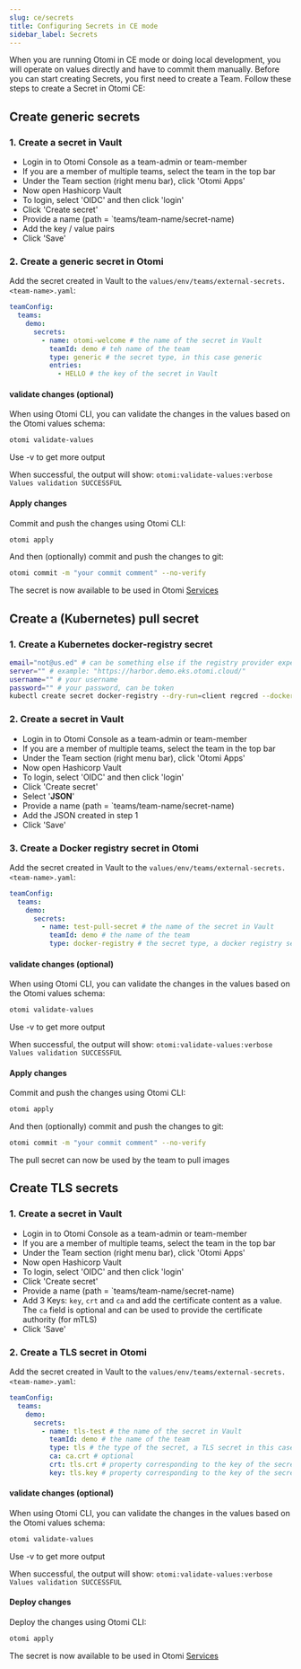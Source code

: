 ```yaml
---
slug: ce/secrets
title: Configuring Secrets in CE mode
sidebar_label: Secrets
---
```


When you are running Otomi in CE mode or doing local development, you will operate on values directly and have to commit them manually. Before you can start creating Secrets, you first need to create a Team. Follow these steps to create a Secret in Otomi CE:

## Create generic secrets

### 1. Create a secret in Vault

- Login in to Otomi Console as a team-admin or team-member
- If you are a member of multiple teams, select the team in the top bar
- Under the Team section (right menu bar), click 'Otomi Apps'
- Now open Hashicorp Vault
- To login, select 'OIDC' and then click 'login'
- Click 'Create secret'
- Provide a name (path = `teams/team-name/secret-name)
- Add the key / value pairs
- Click 'Save'

### 2. Create a generic secret in Otomi

Add the secret created in Vault to the `values/env/teams/external-secrets.<team-name>.yaml`:

```yaml
teamConfig:
  teams:
    demo:
      secrets:
        - name: otomi-welcome # the name of the secret in Vault
          teamId: demo # teh name of the team
          type: generic # the secret type, in this case generic
          entries:
            - HELLO # the key of the secret in Vault
```

#### validate changes (optional)

When using Otomi CLI, you can validate the changes in the values based on the Otomi values schema:

```bash
otomi validate-values
```

Use -v to get more output

When successful, the output will show: `otomi:validate-values:verbose Values validation SUCCESSFUL`

#### Apply changes

Commit and push the changes using Otomi CLI:

```bash
otomi apply
```

And then (optionally) commit and push the changes to git:

```bash
otomi commit -m "your commit comment" --no-verify
```

The secret is now available to be used in Otomi [Services](/docs/ce/services)

## Create a (Kubernetes) pull secret

### 1. Create a Kubernetes docker-registry secret

```bash
email="not@us.ed" # can be something else if the registry provider expects it, but usually this is ignored
server="" # example: "https://harbor.demo.eks.otomi.cloud/"
username="" # your username
password="" # your password, can be token
kubectl create secret docker-registry --dry-run=client regcred --docker-email=$email --docker-server=$server --docker-username=$username --docker-password=$password -ojsonpath='{.data.\.dockerconfigjson}' | base64 --decode
```

### 2. Create a secret in Vault

- Login in to Otomi Console as a team-admin or team-member
- If you are a member of multiple teams, select the team in the top bar
- Under the Team section (right menu bar), click 'Otomi Apps'
- Now open Hashicorp Vault
- To login, select 'OIDC' and then click 'login'
- Click 'Create secret'
- Select '**JSON**'
- Provide a name (path = `teams/team-name/secret-name)
- Add the JSON created in step 1
- Click 'Save'

### 3. Create a Docker registry secret in Otomi

Add the secret created in Vault to the `values/env/teams/external-secrets.<team-name>.yaml`:

```yaml
teamConfig:
  teams:
    demo:
      secrets:
        - name: test-pull-secret # the name of the secret in Vault
          teamId: demo # the name of the team
          type: docker-registry # the secret type, a docker registry secret
```

#### validate changes (optional)

When using Otomi CLI, you can validate the changes in the values based on the Otomi values schema:

```bash
otomi validate-values
```

Use -v to get more output

When successful, the output will show: `otomi:validate-values:verbose Values validation SUCCESSFUL`

#### Apply changes

Commit and push the changes using Otomi CLI:

```bash
otomi apply
```

And then (optionally) commit and push the changes to git:

```bash
otomi commit -m "your commit comment" --no-verify
```

The pull secret can now be used by the team to pull images

## Create TLS secrets

### 1. Create a secret in Vault

- Login in to Otomi Console as a team-admin or team-member
- If you are a member of multiple teams, select the team in the top bar
- Under the Team section (right menu bar), click 'Otomi Apps'
- Now open Hashicorp Vault
- To login, select 'OIDC' and then click 'login'
- Click 'Create secret'
- Provide a name (path = `teams/team-name/secret-name)
- Add 3 Keys: `key`, `crt` and `ca` and add the certificate content as a value. The `ca` field is optional and can be used to provide the certificate authority (for mTLS)
- Click 'Save'

### 2. Create a TLS secret in Otomi

Add the secret created in Vault to the `values/env/teams/external-secrets.<team-name>.yaml`:

```yaml
teamConfig:
  teams:
    demo:
      secrets:
        - name: tls-test # the name of the secret in Vault
          teamId: demo # the name of the team
          type: tls # the type of the secret, a TLS secret in this case
          ca: ca.crt # optional
          crt: tls.crt # property corresponding to the key of the secret in Vault
          key: tls.key # property corresponding to the key of the secret in Vault
```

#### validate changes (optional)

When using Otomi CLI, you can validate the changes in the values based on the Otomi values schema:

```bash
otomi validate-values
```

Use -v to get more output

When successful, the output will show: `otomi:validate-values:verbose Values validation SUCCESSFUL`

#### Deploy changes

Deploy the changes using Otomi CLI:

```bash
otomi apply
```

The secret is now available to be used in Otomi [Services](/docs/ce/services)
